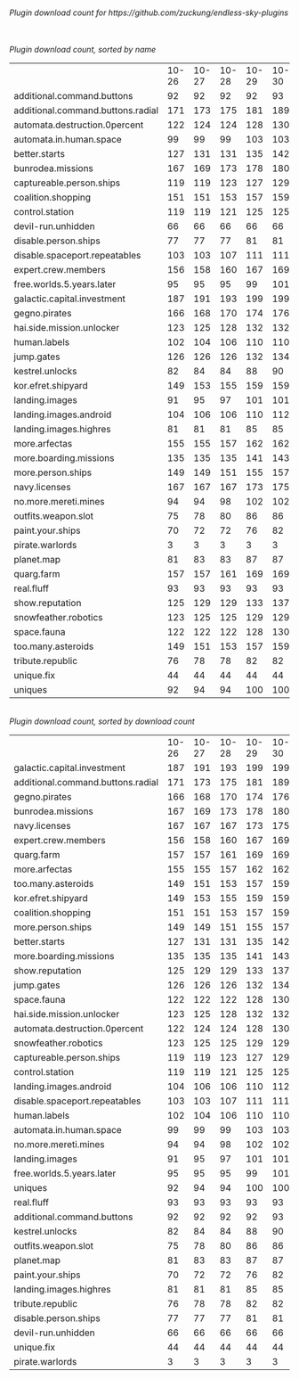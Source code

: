 <h6>Plugin download count for https://github.com/zuckung/endless-sky-plugins<br>
<br>
<h6>Plugin download count, sorted by name<br>
<table>
	<tr>
		<td></td>
		<td>10-26</td>
		<td>10-27</td>
		<td>10-28</td>
		<td>10-29</td>
		<td>10-30</td>
		<td>10-31</td>
		<td>11-01</td>
		<td>today +</td>
	</tr>
	<tr>
		<td>additional.command.buttons</td>
		<td>92</td>
		<td>92</td>
		<td>92</td>
		<td>92</td>
		<td>93</td>
		<td>93</td>
		<td>93</td>
		<td></td>
	</tr>
	<tr>
		<td>additional.command.buttons.radial</td>
		<td>171</td>
		<td>173</td>
		<td>175</td>
		<td>181</td>
		<td>189</td>
		<td>197</td>
		<td>199</td>
		<td>+ 2</td>
	</tr>
	<tr>
		<td>automata.destruction.0percent</td>
		<td>122</td>
		<td>124</td>
		<td>124</td>
		<td>128</td>
		<td>130</td>
		<td>130</td>
		<td>130</td>
		<td></td>
	</tr>
	<tr>
		<td>automata.in.human.space</td>
		<td>99</td>
		<td>99</td>
		<td>99</td>
		<td>103</td>
		<td>103</td>
		<td>103</td>
		<td>103</td>
		<td></td>
	</tr>
	<tr>
		<td>better.starts</td>
		<td>127</td>
		<td>131</td>
		<td>131</td>
		<td>135</td>
		<td>142</td>
		<td>145</td>
		<td>145</td>
		<td></td>
	</tr>
	<tr>
		<td>bunrodea.missions</td>
		<td>167</td>
		<td>169</td>
		<td>173</td>
		<td>178</td>
		<td>180</td>
		<td>182</td>
		<td>182</td>
		<td></td>
	</tr>
	<tr>
		<td>captureable.person.ships</td>
		<td>119</td>
		<td>119</td>
		<td>123</td>
		<td>127</td>
		<td>129</td>
		<td>129</td>
		<td>129</td>
		<td></td>
	</tr>
	<tr>
		<td>coalition.shopping</td>
		<td>151</td>
		<td>151</td>
		<td>153</td>
		<td>157</td>
		<td>159</td>
		<td>161</td>
		<td>161</td>
		<td></td>
	</tr>
	<tr>
		<td>control.station</td>
		<td>119</td>
		<td>119</td>
		<td>121</td>
		<td>125</td>
		<td>125</td>
		<td>127</td>
		<td>127</td>
		<td></td>
	</tr>
	<tr>
		<td>devil-run.unhidden</td>
		<td>66</td>
		<td>66</td>
		<td>66</td>
		<td>66</td>
		<td>66</td>
		<td>66</td>
		<td>66</td>
		<td></td>
	</tr>
	<tr>
		<td>disable.person.ships</td>
		<td>77</td>
		<td>77</td>
		<td>77</td>
		<td>81</td>
		<td>81</td>
		<td>81</td>
		<td>81</td>
		<td></td>
	</tr>
	<tr>
		<td>disable.spaceport.repeatables</td>
		<td>103</td>
		<td>103</td>
		<td>107</td>
		<td>111</td>
		<td>111</td>
		<td>111</td>
		<td>111</td>
		<td></td>
	</tr>
	<tr>
		<td>expert.crew.members</td>
		<td>156</td>
		<td>158</td>
		<td>160</td>
		<td>167</td>
		<td>169</td>
		<td>169</td>
		<td>171</td>
		<td>+ 2</td>
	</tr>
	<tr>
		<td>free.worlds.5.years.later</td>
		<td>95</td>
		<td>95</td>
		<td>95</td>
		<td>99</td>
		<td>101</td>
		<td>101</td>
		<td>101</td>
		<td></td>
	</tr>
	<tr>
		<td>galactic.capital.investment</td>
		<td>187</td>
		<td>191</td>
		<td>193</td>
		<td>199</td>
		<td>199</td>
		<td>202</td>
		<td>202</td>
		<td></td>
	</tr>
	<tr>
		<td>gegno.pirates</td>
		<td>166</td>
		<td>168</td>
		<td>170</td>
		<td>174</td>
		<td>176</td>
		<td>182</td>
		<td>182</td>
		<td></td>
	</tr>
	<tr>
		<td>hai.side.mission.unlocker</td>
		<td>123</td>
		<td>125</td>
		<td>128</td>
		<td>132</td>
		<td>132</td>
		<td>132</td>
		<td>132</td>
		<td></td>
	</tr>
	<tr>
		<td>human.labels</td>
		<td>102</td>
		<td>104</td>
		<td>106</td>
		<td>110</td>
		<td>110</td>
		<td>110</td>
		<td>110</td>
		<td></td>
	</tr>
	<tr>
		<td>jump.gates</td>
		<td>126</td>
		<td>126</td>
		<td>126</td>
		<td>132</td>
		<td>134</td>
		<td>136</td>
		<td>136</td>
		<td></td>
	</tr>
	<tr>
		<td>kestrel.unlocks</td>
		<td>82</td>
		<td>84</td>
		<td>84</td>
		<td>88</td>
		<td>90</td>
		<td>90</td>
		<td>90</td>
		<td></td>
	</tr>
	<tr>
		<td>kor.efret.shipyard</td>
		<td>149</td>
		<td>153</td>
		<td>155</td>
		<td>159</td>
		<td>159</td>
		<td>161</td>
		<td>161</td>
		<td></td>
	</tr>
	<tr>
		<td>landing.images</td>
		<td>91</td>
		<td>95</td>
		<td>97</td>
		<td>101</td>
		<td>101</td>
		<td>101</td>
		<td>101</td>
		<td></td>
	</tr>
	<tr>
		<td>landing.images.android</td>
		<td>104</td>
		<td>106</td>
		<td>106</td>
		<td>110</td>
		<td>112</td>
		<td>112</td>
		<td>112</td>
		<td></td>
	</tr>
	<tr>
		<td>landing.images.highres</td>
		<td>81</td>
		<td>81</td>
		<td>81</td>
		<td>85</td>
		<td>85</td>
		<td>85</td>
		<td>85</td>
		<td></td>
	</tr>
	<tr>
		<td>more.arfectas</td>
		<td>155</td>
		<td>155</td>
		<td>157</td>
		<td>162</td>
		<td>162</td>
		<td>162</td>
		<td>162</td>
		<td></td>
	</tr>
	<tr>
		<td>more.boarding.missions</td>
		<td>135</td>
		<td>135</td>
		<td>135</td>
		<td>141</td>
		<td>143</td>
		<td>143</td>
		<td>143</td>
		<td></td>
	</tr>
	<tr>
		<td>more.person.ships</td>
		<td>149</td>
		<td>149</td>
		<td>151</td>
		<td>155</td>
		<td>157</td>
		<td>157</td>
		<td>157</td>
		<td></td>
	</tr>
	<tr>
		<td>navy.licenses</td>
		<td>167</td>
		<td>167</td>
		<td>167</td>
		<td>173</td>
		<td>175</td>
		<td>175</td>
		<td>175</td>
		<td></td>
	</tr>
	<tr>
		<td>no.more.mereti.mines</td>
		<td>94</td>
		<td>94</td>
		<td>98</td>
		<td>102</td>
		<td>102</td>
		<td>102</td>
		<td>102</td>
		<td></td>
	</tr>
	<tr>
		<td>outfits.weapon.slot</td>
		<td>75</td>
		<td>78</td>
		<td>80</td>
		<td>86</td>
		<td>86</td>
		<td>88</td>
		<td>88</td>
		<td></td>
	</tr>
	<tr>
		<td>paint.your.ships</td>
		<td>70</td>
		<td>72</td>
		<td>72</td>
		<td>76</td>
		<td>82</td>
		<td>86</td>
		<td>86</td>
		<td></td>
	</tr>
	<tr>
		<td>pirate.warlords</td>
		<td>3</td>
		<td>3</td>
		<td>3</td>
		<td>3</td>
		<td>3</td>
		<td>3</td>
		<td>3</td>
		<td></td>
	</tr>
	<tr>
		<td>planet.map</td>
		<td>81</td>
		<td>83</td>
		<td>83</td>
		<td>87</td>
		<td>87</td>
		<td>87</td>
		<td>87</td>
		<td></td>
	</tr>
	<tr>
		<td>quarg.farm</td>
		<td>157</td>
		<td>157</td>
		<td>161</td>
		<td>169</td>
		<td>169</td>
		<td>169</td>
		<td>169</td>
		<td></td>
	</tr>
	<tr>
		<td>real.fluff</td>
		<td>93</td>
		<td>93</td>
		<td>93</td>
		<td>93</td>
		<td>93</td>
		<td>93</td>
		<td>93</td>
		<td></td>
	</tr>
	<tr>
		<td>show.reputation</td>
		<td>125</td>
		<td>129</td>
		<td>129</td>
		<td>133</td>
		<td>137</td>
		<td>139</td>
		<td>139</td>
		<td></td>
	</tr>
	<tr>
		<td>snowfeather.robotics</td>
		<td>123</td>
		<td>125</td>
		<td>125</td>
		<td>129</td>
		<td>129</td>
		<td>129</td>
		<td>129</td>
		<td></td>
	</tr>
	<tr>
		<td>space.fauna</td>
		<td>122</td>
		<td>122</td>
		<td>122</td>
		<td>128</td>
		<td>130</td>
		<td>132</td>
		<td>132</td>
		<td></td>
	</tr>
	<tr>
		<td>too.many.asteroids</td>
		<td>149</td>
		<td>151</td>
		<td>153</td>
		<td>157</td>
		<td>159</td>
		<td>161</td>
		<td>161</td>
		<td></td>
	</tr>
	<tr>
		<td>tribute.republic</td>
		<td>76</td>
		<td>78</td>
		<td>78</td>
		<td>82</td>
		<td>82</td>
		<td>82</td>
		<td>82</td>
		<td></td>
	</tr>
	<tr>
		<td>unique.fix</td>
		<td>44</td>
		<td>44</td>
		<td>44</td>
		<td>44</td>
		<td>44</td>
		<td>44</td>
		<td>44</td>
		<td></td>
	</tr>
	<tr>
		<td>uniques</td>
		<td>92</td>
		<td>94</td>
		<td>94</td>
		<td>100</td>
		<td>100</td>
		<td>100</td>
		<td>100</td>
		<td></td>
	</tr>
</table>
</h6>
<h6>Plugin download count, sorted by download count<br>
<table>
	<tr>
		<td></td>
		<td>10-26</td>
		<td>10-27</td>
		<td>10-28</td>
		<td>10-29</td>
		<td>10-30</td>
		<td>10-31</td>
		<td>11-01</td>
		<td>today +</td>
	</tr>
	<tr>
		<td>galactic.capital.investment</td>
		<td>187</td>
		<td>191</td>
		<td>193</td>
		<td>199</td>
		<td>199</td>
		<td>202</td>
		<td>202</td>
		<td></td>
	</tr>
	<tr>
		<td>additional.command.buttons.radial</td>
		<td>171</td>
		<td>173</td>
		<td>175</td>
		<td>181</td>
		<td>189</td>
		<td>197</td>
		<td>199</td>
		<td>+ 2</td>
	</tr>
	<tr>
		<td>gegno.pirates</td>
		<td>166</td>
		<td>168</td>
		<td>170</td>
		<td>174</td>
		<td>176</td>
		<td>182</td>
		<td>182</td>
		<td></td>
	</tr>
	<tr>
		<td>bunrodea.missions</td>
		<td>167</td>
		<td>169</td>
		<td>173</td>
		<td>178</td>
		<td>180</td>
		<td>182</td>
		<td>182</td>
		<td></td>
	</tr>
	<tr>
		<td>navy.licenses</td>
		<td>167</td>
		<td>167</td>
		<td>167</td>
		<td>173</td>
		<td>175</td>
		<td>175</td>
		<td>175</td>
		<td></td>
	</tr>
	<tr>
		<td>expert.crew.members</td>
		<td>156</td>
		<td>158</td>
		<td>160</td>
		<td>167</td>
		<td>169</td>
		<td>169</td>
		<td>171</td>
		<td>+ 2</td>
	</tr>
	<tr>
		<td>quarg.farm</td>
		<td>157</td>
		<td>157</td>
		<td>161</td>
		<td>169</td>
		<td>169</td>
		<td>169</td>
		<td>169</td>
		<td></td>
	</tr>
	<tr>
		<td>more.arfectas</td>
		<td>155</td>
		<td>155</td>
		<td>157</td>
		<td>162</td>
		<td>162</td>
		<td>162</td>
		<td>162</td>
		<td></td>
	</tr>
	<tr>
		<td>too.many.asteroids</td>
		<td>149</td>
		<td>151</td>
		<td>153</td>
		<td>157</td>
		<td>159</td>
		<td>161</td>
		<td>161</td>
		<td></td>
	</tr>
	<tr>
		<td>kor.efret.shipyard</td>
		<td>149</td>
		<td>153</td>
		<td>155</td>
		<td>159</td>
		<td>159</td>
		<td>161</td>
		<td>161</td>
		<td></td>
	</tr>
	<tr>
		<td>coalition.shopping</td>
		<td>151</td>
		<td>151</td>
		<td>153</td>
		<td>157</td>
		<td>159</td>
		<td>161</td>
		<td>161</td>
		<td></td>
	</tr>
	<tr>
		<td>more.person.ships</td>
		<td>149</td>
		<td>149</td>
		<td>151</td>
		<td>155</td>
		<td>157</td>
		<td>157</td>
		<td>157</td>
		<td></td>
	</tr>
	<tr>
		<td>better.starts</td>
		<td>127</td>
		<td>131</td>
		<td>131</td>
		<td>135</td>
		<td>142</td>
		<td>145</td>
		<td>145</td>
		<td></td>
	</tr>
	<tr>
		<td>more.boarding.missions</td>
		<td>135</td>
		<td>135</td>
		<td>135</td>
		<td>141</td>
		<td>143</td>
		<td>143</td>
		<td>143</td>
		<td></td>
	</tr>
	<tr>
		<td>show.reputation</td>
		<td>125</td>
		<td>129</td>
		<td>129</td>
		<td>133</td>
		<td>137</td>
		<td>139</td>
		<td>139</td>
		<td></td>
	</tr>
	<tr>
		<td>jump.gates</td>
		<td>126</td>
		<td>126</td>
		<td>126</td>
		<td>132</td>
		<td>134</td>
		<td>136</td>
		<td>136</td>
		<td></td>
	</tr>
	<tr>
		<td>space.fauna</td>
		<td>122</td>
		<td>122</td>
		<td>122</td>
		<td>128</td>
		<td>130</td>
		<td>132</td>
		<td>132</td>
		<td></td>
	</tr>
	<tr>
		<td>hai.side.mission.unlocker</td>
		<td>123</td>
		<td>125</td>
		<td>128</td>
		<td>132</td>
		<td>132</td>
		<td>132</td>
		<td>132</td>
		<td></td>
	</tr>
	<tr>
		<td>automata.destruction.0percent</td>
		<td>122</td>
		<td>124</td>
		<td>124</td>
		<td>128</td>
		<td>130</td>
		<td>130</td>
		<td>130</td>
		<td></td>
	</tr>
	<tr>
		<td>snowfeather.robotics</td>
		<td>123</td>
		<td>125</td>
		<td>125</td>
		<td>129</td>
		<td>129</td>
		<td>129</td>
		<td>129</td>
		<td></td>
	</tr>
	<tr>
		<td>captureable.person.ships</td>
		<td>119</td>
		<td>119</td>
		<td>123</td>
		<td>127</td>
		<td>129</td>
		<td>129</td>
		<td>129</td>
		<td></td>
	</tr>
	<tr>
		<td>control.station</td>
		<td>119</td>
		<td>119</td>
		<td>121</td>
		<td>125</td>
		<td>125</td>
		<td>127</td>
		<td>127</td>
		<td></td>
	</tr>
	<tr>
		<td>landing.images.android</td>
		<td>104</td>
		<td>106</td>
		<td>106</td>
		<td>110</td>
		<td>112</td>
		<td>112</td>
		<td>112</td>
		<td></td>
	</tr>
	<tr>
		<td>disable.spaceport.repeatables</td>
		<td>103</td>
		<td>103</td>
		<td>107</td>
		<td>111</td>
		<td>111</td>
		<td>111</td>
		<td>111</td>
		<td></td>
	</tr>
	<tr>
		<td>human.labels</td>
		<td>102</td>
		<td>104</td>
		<td>106</td>
		<td>110</td>
		<td>110</td>
		<td>110</td>
		<td>110</td>
		<td></td>
	</tr>
	<tr>
		<td>automata.in.human.space</td>
		<td>99</td>
		<td>99</td>
		<td>99</td>
		<td>103</td>
		<td>103</td>
		<td>103</td>
		<td>103</td>
		<td></td>
	</tr>
	<tr>
		<td>no.more.mereti.mines</td>
		<td>94</td>
		<td>94</td>
		<td>98</td>
		<td>102</td>
		<td>102</td>
		<td>102</td>
		<td>102</td>
		<td></td>
	</tr>
	<tr>
		<td>landing.images</td>
		<td>91</td>
		<td>95</td>
		<td>97</td>
		<td>101</td>
		<td>101</td>
		<td>101</td>
		<td>101</td>
		<td></td>
	</tr>
	<tr>
		<td>free.worlds.5.years.later</td>
		<td>95</td>
		<td>95</td>
		<td>95</td>
		<td>99</td>
		<td>101</td>
		<td>101</td>
		<td>101</td>
		<td></td>
	</tr>
	<tr>
		<td>uniques</td>
		<td>92</td>
		<td>94</td>
		<td>94</td>
		<td>100</td>
		<td>100</td>
		<td>100</td>
		<td>100</td>
		<td></td>
	</tr>
	<tr>
		<td>real.fluff</td>
		<td>93</td>
		<td>93</td>
		<td>93</td>
		<td>93</td>
		<td>93</td>
		<td>93</td>
		<td>93</td>
		<td></td>
	</tr>
	<tr>
		<td>additional.command.buttons</td>
		<td>92</td>
		<td>92</td>
		<td>92</td>
		<td>92</td>
		<td>93</td>
		<td>93</td>
		<td>93</td>
		<td></td>
	</tr>
	<tr>
		<td>kestrel.unlocks</td>
		<td>82</td>
		<td>84</td>
		<td>84</td>
		<td>88</td>
		<td>90</td>
		<td>90</td>
		<td>90</td>
		<td></td>
	</tr>
	<tr>
		<td>outfits.weapon.slot</td>
		<td>75</td>
		<td>78</td>
		<td>80</td>
		<td>86</td>
		<td>86</td>
		<td>88</td>
		<td>88</td>
		<td></td>
	</tr>
	<tr>
		<td>planet.map</td>
		<td>81</td>
		<td>83</td>
		<td>83</td>
		<td>87</td>
		<td>87</td>
		<td>87</td>
		<td>87</td>
		<td></td>
	</tr>
	<tr>
		<td>paint.your.ships</td>
		<td>70</td>
		<td>72</td>
		<td>72</td>
		<td>76</td>
		<td>82</td>
		<td>86</td>
		<td>86</td>
		<td></td>
	</tr>
	<tr>
		<td>landing.images.highres</td>
		<td>81</td>
		<td>81</td>
		<td>81</td>
		<td>85</td>
		<td>85</td>
		<td>85</td>
		<td>85</td>
		<td></td>
	</tr>
	<tr>
		<td>tribute.republic</td>
		<td>76</td>
		<td>78</td>
		<td>78</td>
		<td>82</td>
		<td>82</td>
		<td>82</td>
		<td>82</td>
		<td></td>
	</tr>
	<tr>
		<td>disable.person.ships</td>
		<td>77</td>
		<td>77</td>
		<td>77</td>
		<td>81</td>
		<td>81</td>
		<td>81</td>
		<td>81</td>
		<td></td>
	</tr>
	<tr>
		<td>devil-run.unhidden</td>
		<td>66</td>
		<td>66</td>
		<td>66</td>
		<td>66</td>
		<td>66</td>
		<td>66</td>
		<td>66</td>
		<td></td>
	</tr>
	<tr>
		<td>unique.fix</td>
		<td>44</td>
		<td>44</td>
		<td>44</td>
		<td>44</td>
		<td>44</td>
		<td>44</td>
		<td>44</td>
		<td></td>
	</tr>
	<tr>
		<td>pirate.warlords</td>
		<td>3</td>
		<td>3</td>
		<td>3</td>
		<td>3</td>
		<td>3</td>
		<td>3</td>
		<td>3</td>
		<td></td>
	</tr>
</table>
</h6>
